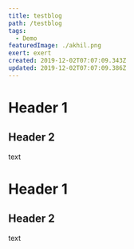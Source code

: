 ```yaml
---
title: testblog
path: /testblog
tags:
  - Demo
featuredImage: ./akhil.png
exert: exert
created: 2019-12-02T07:07:09.343Z
updated: 2019-12-02T07:07:09.386Z
---
```

# Header 1

## Header 2

text

# Header 1

## Header 2

text
